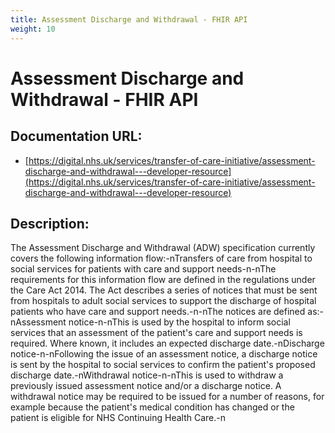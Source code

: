 ```yaml
---
title: Assessment Discharge and Withdrawal - FHIR API
weight: 10
---
```


# Assessment Discharge and Withdrawal - FHIR API

## Documentation URL:
 - [https://digital.nhs.uk/services/transfer-of-care-initiative/assessment-discharge-and-withdrawal---developer-resource](https://digital.nhs.uk/services/transfer-of-care-initiative/assessment-discharge-and-withdrawal---developer-resource)

## Description:
The Assessment Discharge and Withdrawal (ADW) specification currently covers the following information flow:-nTransfers of care from hospital to social services for patients with care and support needs-n-nThe requirements for this information flow are defined in the regulations under the Care Act 2014. The Act describes a series of notices that must be sent from hospitals to adult social services to support the discharge of hospital patients who have care and support needs.-n-nThe notices are defined as:-nAssessment notice-n-nThis is used by the hospital to inform social services that an assessment of the patient's care and support needs is required. Where known, it includes an expected discharge date.-nDischarge notice-n-nFollowing the issue of an assessment notice, a discharge notice is sent by the hospital to social services to confirm the patient's proposed discharge date.-nWithdrawal notice-n-nThis is used to withdraw a previously issued assessment notice and/or a discharge notice. A withdrawal notice may be required to be issued for a number of reasons, for example because the patient's medical condition has changed or the patient is eligible for NHS Continuing Health Care.-n

